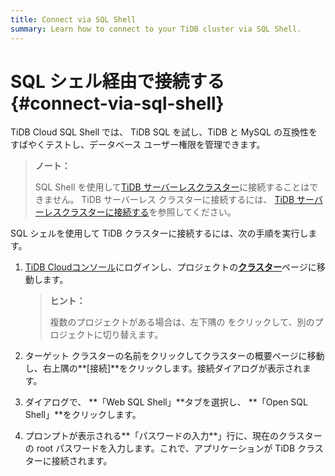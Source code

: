 ```yaml
---
title: Connect via SQL Shell
summary: Learn how to connect to your TiDB cluster via SQL Shell.
---
```


# SQL シェル経由で接続する {#connect-via-sql-shell}

TiDB Cloud SQL Shell では、 TiDB SQL を試し、TiDB と MySQL の互換性をすばやくテストし、データベース ユーザー権限を管理できます。

> **ノート：**
>
> SQL Shell を使用して[TiDB サーバーレスクラスター](/tidb-cloud/select-cluster-tier.md#tidb-serverless)に接続することはできません。 TiDB サーバーレス クラスターに接続するには、 [TiDB サーバーレスクラスターに接続する](/tidb-cloud/connect-to-tidb-cluster-serverless.md)を参照してください。

SQL シェルを使用して TiDB クラスターに接続するには、次の手順を実行します。

1.  [TiDB Cloudコンソール](https://tidbcloud.com/)にログインし、プロジェクトの[**クラスター**](https://tidbcloud.com/console/clusters)ページに移動します。

    > **ヒント：**
    >
    > 複数のプロジェクトがある場合は、<mdsvgicon name="icon-left-projects">左下隅の をクリックして、別のプロジェクトに切り替えます。</mdsvgicon>

2.  ターゲット クラスターの名前をクリックしてクラスターの概要ページに移動し、右上隅の**[接続]**をクリックします。接続ダイアログが表示されます。

3.  ダイアログで、 **「Web SQL Shell」**タブを選択し、 **「Open SQL Shell」**をクリックします。

4.  プロンプトが表示される**「パスワードの入力**」行に、現在のクラスターの root パスワードを入力します。これで、アプリケーションが TiDB クラスターに接続されます。
